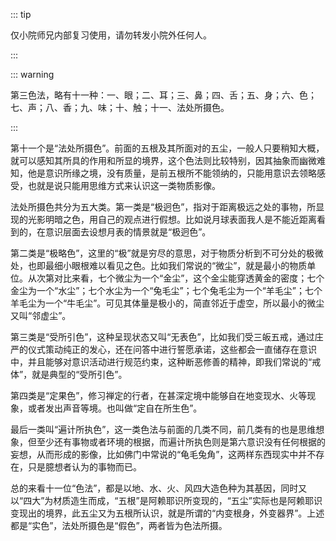 ::: tip

仅小院师兄内部复习使用，请勿转发小院外任何人。

:::

::: warning

第三色法，略有十一种：一、眼；二、耳；三、鼻；四、舌；五、身；六、色；七、声；八、香；九、味；十、触；十一、法处所摄色。

:::

​         第十一个是“法处所摄色”。前面的五根及其所面对的五尘，一般人只要稍知大概，就可以感知其所具的作用和所显的境界，这个色法则比较特别，因其抽象而幽微难知，他是意识所缘之境，没有质量，是前五根所不能领纳的，只能用意识去领略感受，也就是说只能用思维方式来认识这一类物质影像。

​         法处所摄色共分为五大类。第一类是“极迥色”，指对于距离极远之处的事物，所显现的光影明暗之色，用自己的观点进行假想。比如说月球表面我人是不能近距离看到的，在意识层面去设想月表的情景就是“极迥色”。         

​        第二类是“极略色”，这里的“极”就是穷尽的意思，对于物质分析到不可分处的极微处，也即最细小眼根难以看见之色。比如我们常说的“微尘”，就是最小的物质单位。从次第对比来看，七个微尘为一个“金尘”，这个金尘能穿透黄金的密度；七个金尘为一个“水尘”；七个水尘为一个“兔毛尘”；七个兔毛尘为一个“羊毛尘”；七个羊毛尘为一个“牛毛尘”。可见其体量是极小的，简直邻近于虚空，所以最小的微尘又叫“邻虚尘”。

​         第三类是“受所引色”，这种呈现状态又叫“无表色”，比如我们受三皈五戒，通过庄严的仪式策动纯正的发心，还在问答中进行誓愿承诺，这些都会一直储存在意识中，并且能够对意识活动进行规范约束，这种断恶修善的精神，即我们常说的“戒体”，就是典型的“受所引色”。

​         第四类是“定果色”，修习禅定的行者，在甚深定境中能够自在地变现水、火等现象，或者发出声音等境。也叫做“定自在所生色”。

​         最后一类叫“遍计所执色”，这一类色法与前面的几类不同，前几类有的也是思维想象，但至少还有事物或者环境的根据，而遍计所执色则是第六意识没有任何根据的妄想，从而形成的影像，比如佛门中常说的“龟毛兔角”，这两样东西现实中并不存在，只是臆想者认为的事物而已。

​         总的来看十一位“色法”，都是以地、水、火、风四大造色种为其基因，同时又以“四大”为材质造生而成，“五根”是阿赖耶识所变现的，“五尘”实际也是阿赖耶识变现出的境界，此五尘又为五根所认识，就是所谓的“内变根身，外变器界”。上述都是“实色”，法处所摄色是“假色”，两者皆为色法所摄。